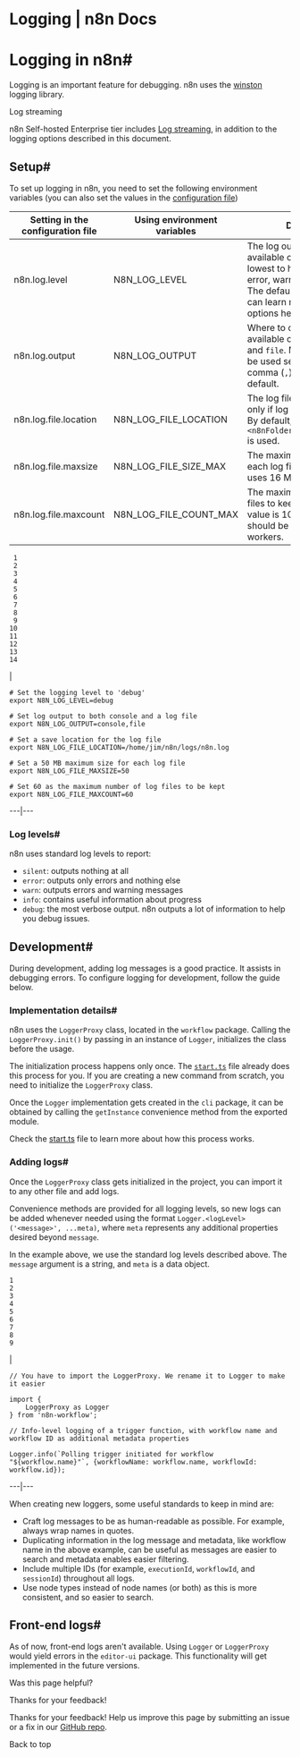 # Logging | n8n Docs

[ ](https://github.com/n8n-io/n8n-docs/edit/main/docs/hosting/logging-monitoring/logging.md "Edit this page")

# Logging in n8n#

Logging is an important feature for debugging. n8n uses the [winston](https://www.npmjs.com/package/winston) logging library.

Log streaming

n8n Self-hosted Enterprise tier includes [Log streaming](../../../log-streaming/), in addition to the logging options described in this document.

## Setup#

To set up logging in n8n, you need to set the following environment variables (you can also set the values in the [configuration file](../../configuration/environment-variables/))

Setting in the configuration file | Using environment variables | Description  
---|---|---  
n8n.log.level | N8N_LOG_LEVEL | The log output level. The available options are (from lowest to highest level) are error, warn, info, and debug. The default value is `info`. You can learn more about these options here.  
n8n.log.output | N8N_LOG_OUTPUT | Where to output logs. The available options are `console` and `file`. Multiple values can be used separated by a comma (`,`). `console` is used by default.  
n8n.log.file.location | N8N_LOG_FILE_LOCATION | The log file location, used only if log output is set to file. By default, `<n8nFolderPath>/logs/n8n.log` is used.  
n8n.log.file.maxsize | N8N_LOG_FILE_SIZE_MAX | The maximum size (in MB) for each log file. By default, n8n uses 16 MB.  
n8n.log.file.maxcount | N8N_LOG_FILE_COUNT_MAX | The maximum number of log files to keep. The default value is 100. This value should be set when using workers.  
      
    
     1
     2
     3
     4
     5
     6
     7
     8
     9
    10
    11
    12
    13
    14

| 
    
    
    # Set the logging level to 'debug'
    export N8N_LOG_LEVEL=debug
    
    # Set log output to both console and a log file
    export N8N_LOG_OUTPUT=console,file
    
    # Set a save location for the log file
    export N8N_LOG_FILE_LOCATION=/home/jim/n8n/logs/n8n.log
    
    # Set a 50 MB maximum size for each log file
    export N8N_LOG_FILE_MAXSIZE=50
    
    # Set 60 as the maximum number of log files to be kept
    export N8N_LOG_FILE_MAXCOUNT=60
      
  
---|---  
  
### Log levels#

n8n uses standard log levels to report:

  * `silent`: outputs nothing at all
  * `error`: outputs only errors and nothing else
  * `warn`: outputs errors and warning messages
  * `info`: contains useful information about progress
  * `debug`: the most verbose output. n8n outputs a lot of information to help you debug issues.

## Development#

During development, adding log messages is a good practice. It assists in debugging errors. To configure logging for development, follow the guide below.

### Implementation details#

n8n uses the `LoggerProxy` class, located in the `workflow` package. Calling the `LoggerProxy.init()` by passing in an instance of `Logger`, initializes the class before the usage.

The initialization process happens only once. The [`start.ts`](https://github.com/n8n-io/n8n/blob/master/packages/cli/src/commands/start.ts) file already does this process for you. If you are creating a new command from scratch, you need to initialize the `LoggerProxy` class.

Once the `Logger` implementation gets created in the `cli` package, it can be obtained by calling the `getInstance` convenience method from the exported module.

Check the [start.ts](https://github.com/n8n-io/n8n/blob/master/packages/cli/src/commands/start.ts) file to learn more about how this process works.

### Adding logs#

Once the `LoggerProxy` class gets initialized in the project, you can import it to any other file and add logs.

Convenience methods are provided for all logging levels, so new logs can be added whenever needed using the format `Logger.<logLevel>('<message>', ...meta)`, where `meta` represents any additional properties desired beyond `message`.

In the example above, we use the standard log levels described above. The `message` argument is a string, and `meta` is a data object.
    
    
    1
    2
    3
    4
    5
    6
    7
    8
    9

| 
    
    
    // You have to import the LoggerProxy. We rename it to Logger to make it easier
    
    import {
    	LoggerProxy as Logger
    } from 'n8n-workflow';
    
    // Info-level logging of a trigger function, with workflow name and workflow ID as additional metadata properties
    
    Logger.info(`Polling trigger initiated for workflow "${workflow.name}"`, {workflowName: workflow.name, workflowId: workflow.id});
      
  
---|---  
  
When creating new loggers, some useful standards to keep in mind are:

  * Craft log messages to be as human-readable as possible. For example, always wrap names in quotes.
  * Duplicating information in the log message and metadata, like workflow name in the above example, can be useful as messages are easier to search and metadata enables easier filtering.
  * Include multiple IDs (for example, `executionId`, `workflowId`, and `sessionId`) throughout all logs.
  * Use node types instead of node names (or both) as this is more consistent, and so easier to search.

## Front-end logs#

As of now, front-end logs aren't available. Using `Logger` or `LoggerProxy` would yield errors in the `editor-ui` package. This functionality will get implemented in the future versions.

Was this page helpful? 

Thanks for your feedback! 

Thanks for your feedback! Help us improve this page by submitting an issue or a fix in our [GitHub repo](https://github.com/n8n-io/n8n-docs). 

Back to top